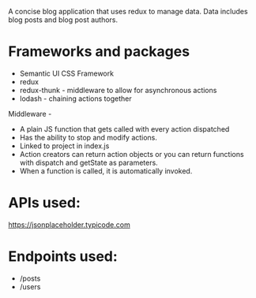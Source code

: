 A concise blog application that uses redux to manage data. Data includes blog posts and blog post authors.

# Frameworks and packages
- Semantic UI CSS Framework
- redux
- redux-thunk - middleware to allow for asynchronous actions
- lodash - chaining actions together

Middleware - 
- A plain JS function that gets called with every action dispatched
- Has the ability to stop and modify actions. 
- Linked to project in index.js
- Action creators can return action objects or you can return functions with dispatch and getState as parameters. 
- When a function is called, it is automatically invoked.

# APIs used:
https://jsonplaceholder.typicode.com

# Endpoints used:
- /posts
- /users
